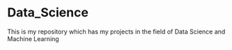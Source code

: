 # Data_Science
This is my repository which has my projects in the field of Data Science and Machine Learning
